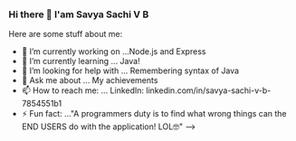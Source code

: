 ### Hi there 👋 I'am Savya Sachi V B 

Here are some stuff about me:

- 🔭 I’m currently working on ...Node.js and Express
- 🌱 I’m currently learning ... Java! 
- 🤔 I’m looking for help with ... Remembering syntax of Java
- 💬 Ask me about ... My achievements
- 📫 How to reach me: ... LinkedIn: linkedin.com/in/savya-sachi-v-b-7854551b1
- ⚡ Fun fact: ..."A programmers duty is to find what wrong things can the END USERS do with the application! LOL🤓"
-->
